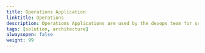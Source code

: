 ```yaml
---
title: Operations Application
linktitle: Operations 
description: Operations Applications are used by the devops team for supporting the different operation and management capabilities required
tags: [solution, architecture]
alwaysopen: false
weight: 99
---
```



